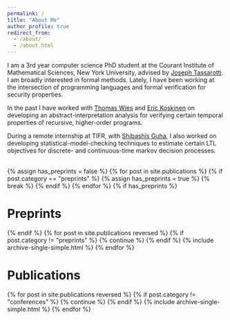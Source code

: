 ```yaml
---
permalink: /
title: "About Me"
author_profile: true
redirect_from: 
  - /about/
  - /about.html
---
```


I am a 3rd year computer science PhD student at the Courant Institute of Mathematical Sciences, New York University, advised by [Joseph Tassarotti](https://cs.nyu.edu/~jt4767/). I am broadly interested in formal methods. Lately, I have been working at the intersection of programming languages and formal verification for security properties.

In the past I have worked with [Thomas Wies](https://cs.nyu.edu/~wies/) and [Eric Koskinen](https://www.erickoskinen.com/#/) on developing an abstract-interpretation analysis for verifying certain temporal properties of recursive, higher-order programs.

During a remote internship at TIFR, with [Shibashis Guha](https://www.tifr.res.in/shibashis.guha/), I also worked on developing statistical-model-checking techniques to estimate certain LTL objectives for discrete- and continuous-time markov decision processes.
<br><br>

{% assign has_preprints = false %}
{% for post in site.publications %}
  {% if post.category == "preprints" %}
    {% assign has_preprints = true %}
    {% break %}
  {% endif %}
{% endfor %}
{% if has_preprints %}
<h1>Preprints</h1>
{% endif %}
{% for post in site.publications reversed %}
  {% if post.category != "preprints" %}
    {% continue %}
  {% endif %}
  {% include archive-single-simple.html %}
{% endfor %}

<h1>Publications</h1>
{% for post in site.publications reversed %}
  {% if post.category != "conferences" %}
    {% continue %}
  {% endif %}
  {% include archive-single-simple.html %}
{% endfor %}